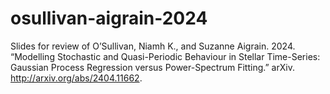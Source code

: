 # osullivan-aigrain-2024
Slides for review of O’Sullivan, Niamh K., and Suzanne Aigrain. 2024. “Modelling Stochastic and Quasi-Periodic Behaviour in Stellar Time-Series: Gaussian Process Regression versus Power-Spectrum Fitting.” arXiv. http://arxiv.org/abs/2404.11662.
